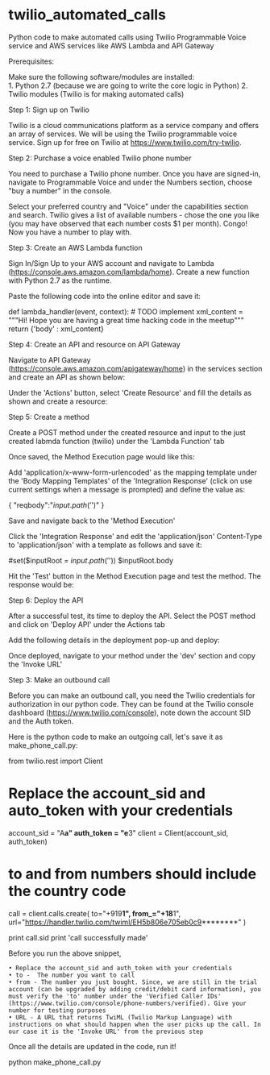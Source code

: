# twilio_automated_calls
Python code to make automated calls using Twilio Programmable Voice service and AWS services like AWS Lambda and API Gateway

Prerequisites:

Make sure the following software/modules are installed:  
	1. Python 2.7 (because we are going to write the core logic in Python)
	2. Twilio modules (Twilio is for making automated calls) 
	
Step 1: Sign up on Twilio

Twilio is a cloud communications platform as a service company and offers an array of services. We will be using the Twilio programmable voice service. 
Sign up for free on Twilio at https://www.twilio.com/try-twilio.

Step 2: Purchase a voice enabled Twilio phone number 

You need to purchase a Twilio phone number. Once you have are signed-in, navigate to Programmable Voice and under the Numbers section, choose "buy a number" in the console.

			


Select your preferred country and "Voice" under the capabilities section and search. Twilio gives a list of available numbers - chose the one you like (you may have observed that each number costs $1 per month). Congo! Now you have a number to play with. 

Step 3: Create an AWS Lambda function

Sign In/Sign Up to your AWS account and navigate to Lambda (https://console.aws.amazon.com/lambda/home). Create a new function with Python 2.7 as the runtime.


 

Paste the following code into the online editor and save it:

def lambda_handler(event, context):
    # TODO implement
    xml_content = """<?xml version="1.0" encoding="utf-8"?><Response><Say voice = "alice">Hi! Hope you are having a great time hacking code in the meetup</Say></Response>"""
    return {'body' : xml_content}



Step 4: Create an API and resource on API Gateway

Navigate to API Gateway (https://console.aws.amazon.com/apigateway/home) in the services section and create an API as shown below:



Under the 'Actions' button, select 'Create Resource' and fill the details as shown and create a resource:



Step 5: Create a method

Create a POST method under the created resource and input to the just created labmda function (twilio) under the 'Lambda Function' tab






Once saved, the Method Execution page would like this:


Add 'application/x-www-form-urlencoded' as the mapping template under the 'Body Mapping Templates' of the 'Integration Response' (click on use current settings when a message is prompted) and define the value as:

{
        "reqbody":"$input.path('$')"
}



Save and navigate back to the 'Method Execution'

Click the 'Integration Response' and edit the 'application/json' Content-Type to 'application/json' with a template as follows and save it:

#set($inputRoot = $input.path('$'))
$inputRoot.body



Hit the 'Test' button in the Method Execution page and test the method. The response would be:



Step 6: Deploy the API

After a successful test, its time to deploy the API. Select the POST method and click on 'Deploy API' under the Actions tab




Add the following details in the deployment pop-up and deploy:

				

Once deployed, navigate to your method under the 'dev' section and copy the 'Invoke URL'

			

Step 3: Make an outbound call

Before you can make an outbound call, you need the Twilio credentials for authorization in our python code. They can be found at the Twilio console dashboard (https://www.twilio.com/console), note down the account SID and the Auth token.

Here is the python code to make an outgoing call, let's save it as make_phone_call.py:

from twilio.rest import Client

# Replace the account_sid and auto_token with your credentials
account_sid = "A****************************a"
auth_token = "e****************************3"
client = Client(account_sid, auth_token)

# to and from numbers should include the country code
call = client.calls.create(
    to="+919********1",
    from_="+18********1",
    url="https://handler.twilio.com/twiml/EH5b806e705eb0c9********"
)

print call.sid
print 'call successfully made'

Before you run the above snippet, 

	• Replace the account_sid and auth_token with your credentials
	• to -  The number you want to call
	• from - The number you just bought. Since, we are still in the trial account (can be upgraded by adding credit/debit card information), you must verify the 'to' number under the 'Verified Caller IDs' (https://www.twilio.com/console/phone-numbers/verified). Give your number for testing purposes
	• URL - A URL that returns TwiML (Twilio Markup Language) with instructions on what should happen when the user picks up the call. In our case it is the 'Invoke URL' from the previous step

Once all the details are updated in the code, run it!

python make_phone_call.py


